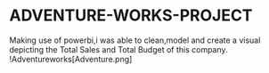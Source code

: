 # ADVENTURE-WORKS-PROJECT
Making use of powerbi,i was able to clean,model and create a visual depicting the Total Sales and Total Budget of this company.
!Adventureworks[Adventure.png]
